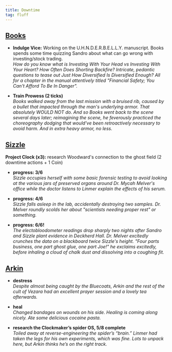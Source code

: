 ```yaml
---
title: Downtime
tag: fluff
---
```


## [Books](/wiki/books)
* **Indulge Vice:** Working on the U.H.N.D.E.R.B.E.L.L.Y. manuscript. Books spends some time quizzing Sandro about what can go wrong with investing/stock trading.   
*How do you know what is Investing With Your Head vs Investing With Your Heart? How Often Does Shorting Backfire? Intricate, pedantic questions to tease out Just How Diversified Is Diversified Enough? All for a chapter in the manual attentively titled "Financial Safety; You Can't Afford To Be In Danger".*

* **Train Prowess (2 ticks)**   
*Books walked away from the last mission with a bruised rib, caused by a bullet that impacted through the man's underlying armor. That absolutely WOULD NOT do. And so Books went back to the scene several days later; reimagining the scene, he feverously practiced the choreography dodging that would've been retroactively necessary to avoid harm. And in extra heavy armor, no less.*

## [Sizzle](/wiki/sizzle)

**Project Clock (x3):** research Woodward's connection to the ghost field (2 downtime actions + 1 Coin)

*  **progress: 3/6**   
*Sizzle occupies herself with some basic forensic testing to avoid looking at the various jars of preserved organs around Dr. Mycah Melver's office while the doctor listens to Linmer explain the effects of his serum.*

* **progress: 4/6**   
*Sizzle falls asleep in the lab, accidentally destroying two samples. Dr. Melver roundly scolds her about "scientists needing proper rest" or something.*

* **progress: 6/6!**   
*The electobloodometer readings drop sharply two nights after Sandro and Sizzle plant evidence in Deckherd Hall. Dr. Melver excitedly crunches the data on a blackboard twice Sizzle's height. "Four parts business, one part ghost glue, one part Joe!" he exclaims excitedly, before inhaling a cloud of chalk dust and dissolving into a coughing fit.*

## [Arkin](/wiki/arkin)

* **destress**   
*Despite almost being caught by the Bluecoats, Arkin and the rest of the cult of Vezara had an excellent prayer session and a lovely tea afterwards.*

* **heal**   
*Changed bandages on wounds on his side. Healing is coming along nicely. Ate some delicious cocaine pasta.*

* **research the Clockmaker’s spider OS, 5/8 complete**   
*Toiled away at reverse-engineering the spider’s “brain.” Linmer had taken the legs for his own experiments, which was fine. Lots to unpack here, but Arkin thinks he’s on the right track.*